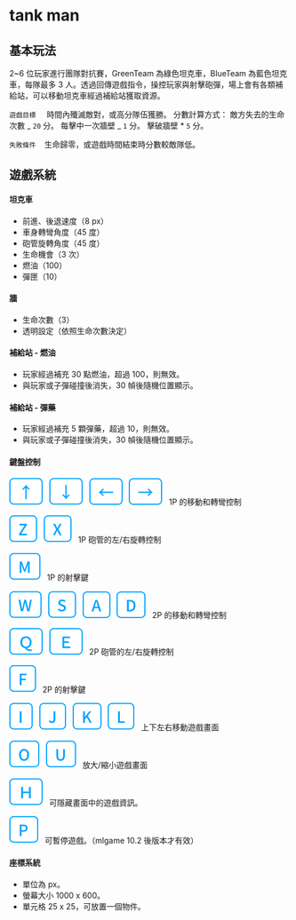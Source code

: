 # tank man

## 基本玩法

2~6 位玩家進行團隊對抗賽，GreenTeam 為綠色坦克車，BlueTeam 為藍色坦克車，每隊最多 3 人。透過回傳遊戲指令，操控玩家與射擊砲彈，場上會有各類補給站，可以移動坦克車經過補給站獲取資源。

`遊戲目標` &nbsp;&nbsp;&nbsp; 時間內殲滅敵對，或高分隊伍獲勝。
分數計算方式：
敵方失去的生命次數 _ `20` 分。
每擊中一次牆壁 _ `1` 分。
擊破牆壁 \* `5` 分。

`失敗條件`&nbsp;&nbsp;&nbsp; 生命歸零，或遊戲時間結束時分數較敵隊低。

## 遊戲系統

#### 坦克車

- 前進、後退速度（8 px）
- 車身轉彎角度（45 度）
- 砲管旋轉角度（45 度）
- 生命機會（3 次）
- 燃油（100）
- 彈匣（10）

#### 牆

- 生命次數（3）
- 透明設定（依照生命次數決定）

#### 補給站 - 燃油

- 玩家經過補充 30 點燃油，超過 100，則無效。
- 與玩家或子彈碰撞後消失，30 幀後隨機位置顯示。

#### 補給站 - 彈藥

- 玩家經過補充 5 顆彈藥，超過 10，則無效。
- 與玩家或子彈碰撞後消失，30 幀後隨機位置顯示。

#### 鍵盤控制

![top](/assets/icons/top.svg)&nbsp;&nbsp;&nbsp;![bottom](/assets/icons/bottom.svg)&nbsp;&nbsp;&nbsp;![left-key](/assets/icons/left.svg)&nbsp;&nbsp;&nbsp;![right-key](/assets/icons/right.svg)&nbsp;&nbsp;&nbsp;1P 的移動和轉彎控制

![z-key](/assets/icons/z.svg)&nbsp;&nbsp;&nbsp;![x-key](/assets/icons/x.svg)&nbsp;&nbsp;&nbsp;1P 砲管的左/右旋轉控制

![m-key](/assets/icons/m.svg)&nbsp;&nbsp;&nbsp;1P 的射擊鍵

![w-key](/assets/icons/w.svg)&nbsp;&nbsp;&nbsp;![s-key](/assets/icons/s.svg)&nbsp;&nbsp;&nbsp;![A-key](/assets/icons/a.svg)&nbsp;&nbsp;&nbsp;![D-key](/assets/icons/d.svg)&nbsp;&nbsp;&nbsp;2P 的移動和轉彎控制

![q-key](/assets/icons/q.svg)&nbsp;&nbsp;&nbsp;![e-key](/assets/icons/e.svg)&nbsp;&nbsp;&nbsp;2P 砲管的左/右旋轉控制

![f-key](/assets/icons/f.svg)&nbsp;&nbsp;&nbsp;2P 的射擊鍵

![i-key](/assets/icons/i.svg)&nbsp;&nbsp;&nbsp;![j-key](/assets/icons/j.svg)&nbsp;&nbsp;&nbsp;![k-key](/assets/icons/k.svg)&nbsp;&nbsp;&nbsp;![l-key](/assets/icons/l.svg)&nbsp;&nbsp;&nbsp;上下左右移動遊戲畫面

![o-key](/assets/icons/o.svg)&nbsp;&nbsp;&nbsp;![u-key](/assets/icons/u.svg)&nbsp;&nbsp;&nbsp;放大/縮小遊戲畫面

![h-key](/assets/icons/h.svg)&nbsp;&nbsp;&nbsp;可隱藏畫面中的遊戲資訊。

![p-key](/assets/icons/p.svg)&nbsp;&nbsp;&nbsp;可暫停遊戲。（mlgame 10.2 後版本才有效）

#### 座標系統

- 單位為 px。
- 螢幕大小 1000 x 600。
- 單元格 25 x 25，可放置一個物件。
